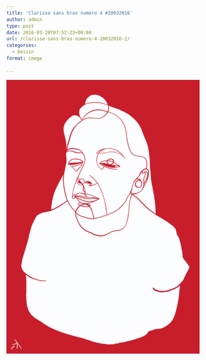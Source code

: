 ```yaml
---
title: 'Clarisse sans bras numéro 4 #20032016'
author: admin
type: post
date: 2016-03-20T07:52:23+00:00
url: /clarisse-sans-bras-numero-4-20032016-2/
categories:
  - Dessin
format: image

---
```

![Clarisse sans bras numéro 4 #20032016](./img_0283.jpg)